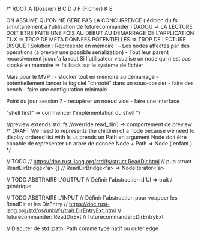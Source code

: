 /*
ROOT
    A (Dossier)
    B
    C
    D
        J
            F (Fichier)
        K
    E

ON ASSUME QU'ON NE GERE PAS LA CONCURRENCE ( édition du fs simultanément a l'utilisation de futurecommander )
DADOU => LA LECTURE DOIT ETRE FAITE UNE FOIS AU DEBUT AU DEMARRAGE DE L'APPLICATION
TUX => TROP DE META DONNEES POTENTIELLES => TROP DE LECTURE DISQUE !
Solution :
    Représente en mémoire :
        - Les nodes affectés par des opérations (a prevoir une possible serialization)
        - Tout leur parent recursivement jusqu'a la root
    Si l'utilisateur visualise un node qui n'est pas stocké en mémoire => fallback sur le système de fichier

Mais pour le MVP :
    - stocker tout en mémoire au démarrage
    - potentiellement lancer le logiciel "chrooté" dans un sous-dossier
    - faire des bench
    - faire une configuration minimale

Point du jour session 7
    - recupérer un noeud vide
    - faire une interface

"shell first"
    -> commencer l'implémentation du shell
*/

//preview extends std::fs
//override read_dir() -> comportement de preview
/*
DRAFT
We need to represents the children of a node because we need to display ordered list with ls
Ls prends un Path en argument
Node doit être capable de représenter un arbre de donnée
Node + Path => Node ( enfant )
*/

// TODO
// https://doc.rust-lang.org/std/fs/struct.ReadDir.html
// pub struct ReadDirBridge<'a> {}
// ReadDirBridge<'a> => NodeIterator<'a>

// TODO ABSTRAIRE L'OUTPUT
// Définir l'abstraction d'UI => trait / générique

// TODO ABSTRAIRE L'INPUT
// Définir l'abstraction pour wrapper les ReadDir et les DirEntry
// https://doc.rust-lang.org/std/os/unix/fs/trait.DirEntryExt.html
// futurecommander::ReadDirExt
// futurecommander::DirEntryExt

// Discuter de std::path::Path comme type natif ou outer edge